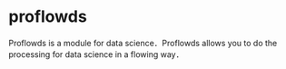# proflowds
Proflowds is a module for data science．Proflowds allows you to do the processing for data science in a flowing way．